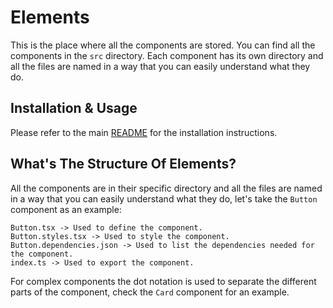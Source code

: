 # Elements

This is the place where all the components are stored. You can find all the components in the `src` directory. Each component has its own directory and all the files are named in a way that you can easily understand what they do.

## Installation & Usage

Please refer to the main [README](https://github.com/askides/aski) for the installation instructions.

## What's The Structure Of Elements?

All the components are in their specific directory and all the files are named in a way that you can easily understand what they do, let's take the `Button` component as an example:

```
Button.tsx -> Used to define the component.
Button.styles.tsx -> Used to style the component.
Button.dependencies.json -> Used to list the dependencies needed for the component.
index.ts -> Used to export the component.
```

For complex components the dot notation is used to separate the different parts of the component, check the `Card` component for an example.
